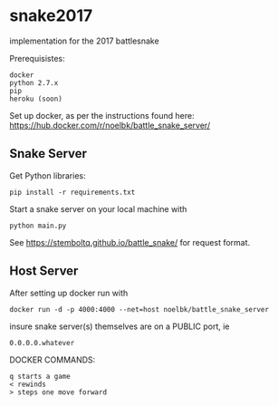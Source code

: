 # snake2017
implementation for the 2017 battlesnake


Prerequisistes: 

	docker
	python 2.7.x
	pip
	heroku (soon)
	
Set up docker, as per the instructions found here: https://hub.docker.com/r/noelbk/battle_snake_server/

<h2> Snake Server </h2> 


Get Python libraries:

	pip install -r requirements.txt

Start a snake server on your local machine with

    python main.py
See https://stemboltq.github.io/battle_snake/ for request format.

<h2> Host Server </h2> 

After setting up docker run with

    docker run -d -p 4000:4000 --net=host noelbk/battle_snake_server
insure snake server(s) themselves are on a PUBLIC port, ie

	0.0.0.0.whatever
DOCKER COMMANDS:

	q starts a game
	< rewinds
	> steps one move forward

